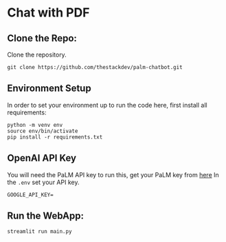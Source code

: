 # Chat with PDF

## Clone the Repo:

Clone the repository.

```shell
git clone https://github.com/thestackdev/palm-chatbot.git
```

## Environment Setup

In order to set your environment up to run the code here, first install all requirements:

```shell
python -m venv env
source env/bin/activate
pip install -r requirements.txt
```

## OpenAI API Key

You will need the PaLM API key to run this, get your PaLM key from [here](https://developers.generativeai.google/)
In the `.env` set your API key.

```shell
GOOGLE_API_KEY=
```

## Run the WebApp:

```shell
streamlit run main.py
```
